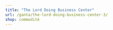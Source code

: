 ```yaml
---
title: "The Lord Doing Business Center"
url: /ganta/the-lord-doing-business-center-3/
shop: commodité
---
```

